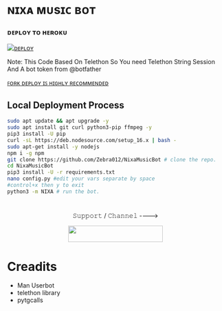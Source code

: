 
# ɴɪxᴀ ᴍᴜsɪᴄ ʙᴏᴛ

### ᴅᴇᴘʟᴏʏ ᴛᴏ ʜᴇʀᴏᴋᴜ

[![ᴅᴇᴘʟᴏʏ](https://www.herokucdn.com/deploy/button.svg)](https://heroku.com/deploy?template=https://github.com/Huvaris/NixaMusicBot)


Note: This Code Based On Telethon So You need Telethon String Session And A bot token from @botfather 

[ꜰᴏʀᴋ ᴅᴇᴘʟᴏʏ ɪꜱ ʜɪɢʜʟʏ ʀᴇᴄᴏᴍᴍᴇɴᴅᴇᴅ](https://telegra.ph/file/5bcf79f948ca06030640c.mp4)



## Local Deployment Process
```sh
sudo apt update && apt upgrade -y
sudo apt install git curl python3-pip ffmpeg -y
pip3 install -U pip
curl -sL https://deb.nodesource.com/setup_16.x | bash -
sudo apt-get install -y nodejs
npm i -g npm
git clone https://github.com/Zebra012/NixaMusicBot # clone the repo.
cd NixaMusicBot
pip3 install -U -r requirements.txt
nano config.py #edit your vars separate by space
#control+x then y to exit
python3 -m NIXA # run the bot.
```
#

<p align="center">𝚂𝚞𝚙𝚙𝚘𝚛𝚝 / 𝙲𝚑𝚊𝚗𝚗𝚎𝚕 ----> </p>

<p align="center"><a href="https://t.me/FREINDS_DRAMA_CLUB"><img src="https://img.shields.io/badge/ᴛᴇʟᴇɢʀᴀᴍ-𝐒𝐮𝐩𝐩𝐨𝐫𝐭-black?&style=for-the-badge&logo=telegram" width="220" height="38.45"></a></p>

# Creadits
- Man Userbot
- telethon library
- pytgcalls
